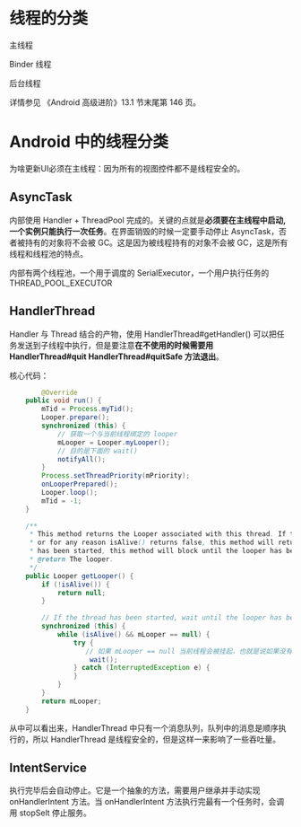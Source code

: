 # 线程的分类

主线程

Binder 线程

后台线程

详情参见 《Android 高级进阶》13.1 节末尾第 146 页。

# Android 中的线程分类

为啥更新UI必须在主线程：因为所有的视图控件都不是线程安全的。

## AsyncTask

内部使用 Handler + ThreadPool 完成的。关键的点就是**必须要在主线程中启动, 一个实例只能执行一次任务**。在界面销毁的时候一定要手动停止 AsyncTask，否者被持有的对象将不会被 GC。这是因为被线程持有的对象不会被 GC，这是所有线程和线程池的特点。

内部有两个线程池，一个用于调度的 SerialExecutor，一个用户执行任务的 THREAD_POOL_EXECUTOR

## HandlerThread

Handler 与 Thread 结合的产物，使用 HandlerThread#getHandler() 可以把任务发送到子线程中执行，但是要注意**在不使用的时候需要用 HandlerThread#quit HandlerThread#quitSafe 方法退出**。

核心代码：

```java
		@Override
    public void run() {
        mTid = Process.myTid();
        Looper.prepare();
        synchronized (this) {
          	// 获取一个与当前线程绑定的 looper
            mLooper = Looper.myLooper();
            // 目的是下面的 wait()
            notifyAll();
        }
        Process.setThreadPriority(mPriority);
        onLooperPrepared();
        Looper.loop();
        mTid = -1;
    }
    
    /**
     * This method returns the Looper associated with this thread. If this thread not been started
     * or for any reason isAlive() returns false, this method will return null. If this thread
     * has been started, this method will block until the looper has been initialized.  
     * @return The looper.
     */
    public Looper getLooper() {
        if (!isAlive()) {
            return null;
        }
        
        // If the thread has been started, wait until the looper has been created.
        synchronized (this) {
            while (isAlive() && mLooper == null) {
                try {
                   // 如果 mLooper == null 当前线程会被挂起，也就是说如果没有 start 当前线程而是直接调用 getLooper 会被挂起。
                    wait();
                } catch (InterruptedException e) {
                }
            }
        }
        return mLooper;
    }
```

从中可以看出来，HandlerThread 中只有一个消息队列，队列中的消息是顺序执行的，所以 HandlerThread 是线程安全的，但是这样一来影响了一些吞吐量。



## IntentService

执行完毕后会自动停止。它是一个抽象的方法，需要用户继承并手动实现 onHandlerIntent 方法。当 onHandlerIntent 方法执行完最有一个任务时，会调用 stopSelt 停止服务。
